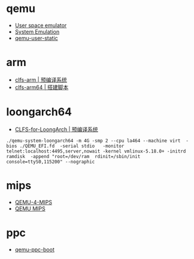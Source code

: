 
# qemu
- [User space emulator](https://www.qemu.org/docs/master/user/main.html)
- [System Emulation](https://www.qemu.org/docs/master/system/index.html)
- [qemu-user-static](https://github.com/multiarch/qemu-user-static)

# arm
- [clfs-arm | 预编译系统](https://github.com/LeeKyuHyuk/clfs-arm)
- [clfs-arm64 | 搭建脚本](https://github.com/nextfoe/clfs-arm64)

# loongarch64
- [CLFS-for-LoongArch | 预编译系统](https://github.com/sunhaiyong1978/CLFS-for-LoongArch)

```
./qemu-system-loongarch64 -m 4G -smp 2 --cpu la464 --machine virt  -bios ./QEMU_EFI.fd  -serial stdio   -monitor telnet:localhost:4495,server,nowait -kernel vmlinux-5.18.0+ -initrd ramdisk  -append "root=/dev/ram  rdinit=/sbin/init console=ttyS0,115200" --nographic

```

# mips
- [QEMU-4-MIPS](https://github.com/PaulTomchik/QEMU-4-MIPS)
- [QEMU MIPS](https://gist.github.com/sergev/1cb8abf6d64c63378cca1bed00bdd4d2)

# ppc
- [qemu-ppc-boot](https://github.com/legoater/qemu-ppc-boot)
